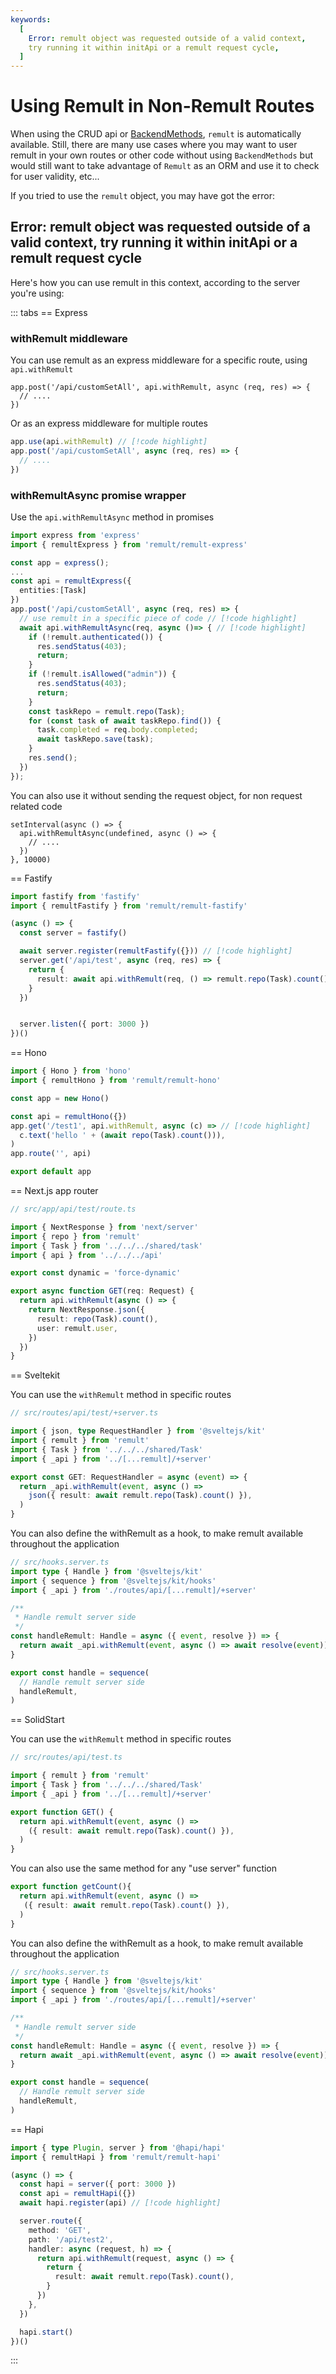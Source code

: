 ```yaml
---
keywords:
  [
    Error: remult object was requested outside of a valid context,
    try running it within initApi or a remult request cycle,
  ]
---
```


# Using Remult in Non-Remult Routes

When using the CRUD api or [BackendMethods](./backendMethods.md), `remult` is automatically available. Still, there are many use cases where you may want to user remult in your own routes or other code without using `BackendMethods` but would still want to take advantage of `Remult` as an ORM and use it to check for user validity, etc...

If you tried to use the `remult` object, you may have got the error:

## Error: remult object was requested outside of a valid context, try running it within initApi or a remult request cycle <!-- I've placed this as header for search-->

Here's how you can use remult in this context, according to the server you're using:

::: tabs
== Express

### withRemult middleware

You can use remult as an express middleware for a specific route, using `api.withRemult`

```ts{1}
app.post('/api/customSetAll', api.withRemult, async (req, res) => {
  // ....
})
```

Or as an express middleware for multiple routes

```ts
app.use(api.withRemult) // [!code highlight]
app.post('/api/customSetAll', async (req, res) => {
  // ....
})
```

### withRemultAsync promise wrapper

Use the `api.withRemultAsync` method in promises

```ts
import express from 'express'
import { remultExpress } from 'remult/remult-express'

const app = express();
...
const api = remultExpress({
  entities:[Task]
})
app.post('/api/customSetAll', async (req, res) => {
  // use remult in a specific piece of code // [!code highlight]
  await api.withRemultAsync(req, async ()=> { // [!code highlight]
    if (!remult.authenticated()) {
      res.sendStatus(403);
      return;
    }
    if (!remult.isAllowed("admin")) {
      res.sendStatus(403);
      return;
    }
    const taskRepo = remult.repo(Task);
    for (const task of await taskRepo.find()) {
      task.completed = req.body.completed;
      await taskRepo.save(task);
    }
    res.send();
  })
});
```

You can also use it without sending the request object, for non request related code

```ts{2}
setInterval(async () => {
  api.withRemultAsync(undefined, async () => {
    // ....
  })
}, 10000)
```

== Fastify

<!-- prettier-ignore-start -->
```ts 
import fastify from 'fastify'
import { remultFastify } from 'remult/remult-fastify'

(async () => {
  const server = fastify()

  await server.register(remultFastify({})) // [!code highlight]
  server.get('/api/test', async (req, res) => {
    return {
      result: await api.withRemult(req, () => remult.repo(Task).count()), // [!code highlight]
    }
  })


  server.listen({ port: 3000 })
})()
```

<!-- prettier-ignore-end -->

== Hono

<!-- prettier-ignore-start -->
```ts 
import { Hono } from 'hono'
import { remultHono } from 'remult/remult-hono'

const app = new Hono()

const api = remultHono({}) 
app.get('/test1', api.withRemult, async (c) => // [!code highlight]
  c.text('hello ' + (await repo(Task).count())),
)
app.route('', api)

export default app
```

== Next.js app router

```ts
// src/app/api/test/route.ts

import { NextResponse } from 'next/server'
import { repo } from 'remult'
import { Task } from '../../../shared/task'
import { api } from '../../../api'

export const dynamic = 'force-dynamic'

export async function GET(req: Request) {
  return api.withRemult(async () => {
    return NextResponse.json({
      result: repo(Task).count(),
      user: remult.user,
    })
  })
}
```

== Sveltekit

You can use the `withRemult` method in specific routes

```ts
// src/routes/api/test/+server.ts

import { json, type RequestHandler } from '@sveltejs/kit'
import { remult } from 'remult'
import { Task } from '../../../shared/Task'
import { _api } from '../[...remult]/+server'

export const GET: RequestHandler = async (event) => {
  return _api.withRemult(event, async () =>
    json({ result: await remult.repo(Task).count() }),
  )
}
```

You can also define the withRemult as a hook, to make remult available throughout the application

```ts
// src/hooks.server.ts
import type { Handle } from '@sveltejs/kit'
import { sequence } from '@sveltejs/kit/hooks'
import { _api } from './routes/api/[...remult]/+server'

/**
 * Handle remult server side
 */
const handleRemult: Handle = async ({ event, resolve }) => {
  return await _api.withRemult(event, async () => await resolve(event))
}

export const handle = sequence(
  // Handle remult server side
  handleRemult,
)
```

<!-- prettier-ignore-start -->

== SolidStart

You can use the `withRemult` method in specific routes

```ts
// src/routes/api/test.ts

import { remult } from 'remult'
import { Task } from '../../../shared/Task'
import { _api } from '../[...remult]/+server'

export function GET() {
  return api.withRemult(event, async () =>
    ({ result: await remult.repo(Task).count() }),
  )
}
```

You can also use the same method for any "use server" function
```ts
export function getCount(){
  return api.withRemult(event, async () =>
   ({ result: await remult.repo(Task).count() }),
  )
}
```

You can also define the withRemult as a hook, to make remult available throughout the application

```ts
// src/hooks.server.ts
import type { Handle } from '@sveltejs/kit'
import { sequence } from '@sveltejs/kit/hooks'
import { _api } from './routes/api/[...remult]/+server'

/**
 * Handle remult server side
 */
const handleRemult: Handle = async ({ event, resolve }) => {
  return await _api.withRemult(event, async () => await resolve(event))
}

export const handle = sequence(
  // Handle remult server side
  handleRemult,
)
```

<!-- prettier-ignore-start -->

== Hapi
```ts 
import { type Plugin, server } from '@hapi/hapi'
import { remultHapi } from 'remult/remult-hapi'

(async () => {
  const hapi = server({ port: 3000 })
  const api = remultHapi({})
  await hapi.register(api) // [!code highlight]

  server.route({
    method: 'GET',
    path: '/api/test2',
    handler: async (request, h) => {
      return api.withRemult(request, async () => {
        return {
          result: await remult.repo(Task).count(),
        }
      })
    },
  })

  hapi.start()
})()
```
<!-- prettier-ignore-end -->

:::
